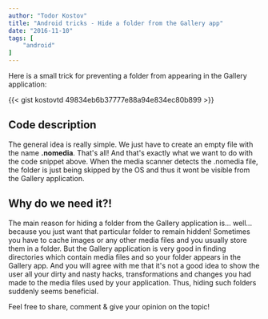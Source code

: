 ```yaml
---
author: "Todor Kostov"
title: "Android tricks - Hide a folder from the Gallery app"
date: "2016-11-10"
tags: [
    "android"
]
---
```


Here is a small trick for preventing a folder from appearing in the Gallery application:

{{< gist kostovtd 49834eb6b37777e88a94e834ec80b899 >}}

## Code description

The general idea is really simple. We just have to create an empty file with the name **.nomedia**. That's all! And that's exactly what we want to do with the code snippet above. When the media scanner detects the .nomedia file, the folder is just being skipped by the OS and thus it wont be visible from the Gallery application.

## Why do we need it?!

The main reason for hiding a folder from the Gallery application is... well... because you just want that particular folder to remain hidden! Sometimes you have to cache images or any other media files and you usually store them in a folder. But the Gallery application is very good in finding directories which contain media files and so your folder appears in the Gallery app. And you will agree with me that it's not a good idea to show the user all your dirty and nasty hacks, transformations and changes you had made to the media files used by your application. Thus, hiding such folders suddenly seems beneficial.

Feel free to share, comment & give your opinion on the topic!